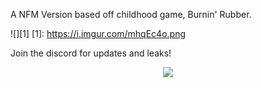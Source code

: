 A NFM Version based off childhood game, Burnin' Rubber.

![][1]
[1]: https://i.imgur.com/mhqEc4o.png


Join the discord for updates and leaks!
<p align="center">
 <a href="https://discord.gg/vSJ4XV2Nxd" target"blank_"><img src="https://img.shields.io/discord/815419423564759040?color=%237289da&label=Invite&logo=discord&logoColor=%237289da&style=flat-square"></a>
  
